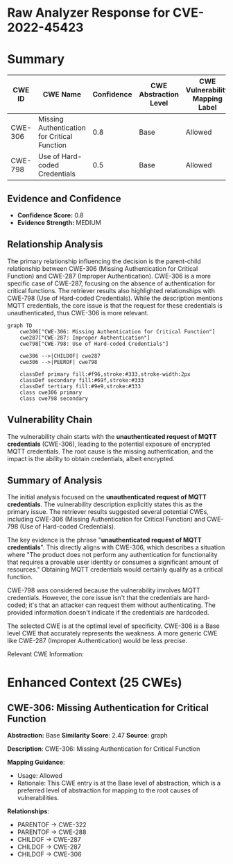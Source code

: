 # Raw Analyzer Response for CVE-2022-45423

# Summary
| CWE ID | CWE Name | Confidence | CWE Abstraction Level | CWE Vulnerability Mapping Label | CWE-Vulnerability Mapping Notes |
|---|---|---|---|---|---|
| CWE-306 | Missing Authentication for Critical Function | 0.8 | Base | Allowed | Primary CWE |
| CWE-798 | Use of Hard-coded Credentials | 0.5 | Base | Allowed | Secondary Candidate |

## Evidence and Confidence

*   **Confidence Score:** 0.8
*   **Evidence Strength:** MEDIUM

## Relationship Analysis
The primary relationship influencing the decision is the parent-child relationship between CWE-306 (Missing Authentication for Critical Function) and CWE-287 (Improper Authentication). CWE-306 is a more specific case of CWE-287, focusing on the absence of authentication for critical functions. The retriever results also highlighted relationships with CWE-798 (Use of Hard-coded Credentials). While the description mentions MQTT credentials, the core issue is that the request for these credentials is unauthenticated, thus CWE-306 is more relevant.

```mermaid
graph TD
    cwe306["CWE-306: Missing Authentication for Critical Function"]
    cwe287["CWE-287: Improper Authentication"]
    cwe798["CWE-798: Use of Hard-coded Credentials"]
    
    cwe306 -->|CHILDOF| cwe287
    cwe306 -->|PEEROF| cwe798
    
    classDef primary fill:#f96,stroke:#333,stroke-width:2px
    classDef secondary fill:#69f,stroke:#333
    classDef tertiary fill:#9e9,stroke:#333
    class cwe306 primary
    class cwe798 secondary
```

## Vulnerability Chain
The vulnerability chain starts with the **unauthenticated request of MQTT credentials** (CWE-306), leading to the potential exposure of encrypted MQTT credentials. The root cause is the missing authentication, and the impact is the ability to obtain credentials, albeit encrypted.

## Summary of Analysis
The initial analysis focused on the **unauthenticated request of MQTT credentials**. The vulnerability description explicitly states this as the primary issue. The retriever results suggested several potential CWEs, including CWE-306 (Missing Authentication for Critical Function) and CWE-798 (Use of Hard-coded Credentials).

The key evidence is the phrase "**unauthenticated request of MQTT credentials**". This directly aligns with CWE-306, which describes a situation where "The product does not perform any authentication for functionality that requires a provable user identity or consumes a significant amount of resources." Obtaining MQTT credentials would certainly qualify as a critical function.

CWE-798 was considered because the vulnerability involves MQTT credentials. However, the core issue isn't that the credentials are hard-coded; it's that an attacker can request them without authenticating. The provided information doesn't indicate if the credentials are hardcoded.

The selected CWE is at the optimal level of specificity. CWE-306 is a Base level CWE that accurately represents the weakness. A more generic CWE like CWE-287 (Improper Authentication) would be less precise.

Relevant CWE Information:

# Enhanced Context (25 CWEs)

## CWE-306: Missing Authentication for Critical Function
**Abstraction:** Base
**Similarity Score**: 2.47
**Source**: graph

**Description**:
CWE-306: Missing Authentication for Critical Function

**Mapping Guidance**:
- Usage: Allowed
- Rationale: This CWE entry is at the Base level of abstraction, which is a preferred level of abstraction for mapping to the root causes of vulnerabilities.

**Relationships**:
- PARENTOF -> CWE-322
- PARENTOF -> CWE-288
- CHILDOF -> CWE-287
- CHILDOF -> CWE-287
- CHILDOF -> CWE-306